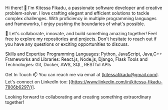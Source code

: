 Hi there! 👋
I'm Kitessa Fikadu, a passionate software developer and creative problem-solver. I love crafting elegant and efficient solutions to tackle complex challenges. With proficiency in multiple programming languages and frameworks, I enjoy pushing the boundaries of what's possible.

🚀 Let's collaborate, innovate, and build something amazing together! Feel free to explore my repositories and projects. Don't hesitate to reach out if you have any questions or exciting opportunities to discuss.

Skills and Expertise
Programming Languages: Python, JavaScript, Java,C++
Frameworks and Libraries: React.js, Node.js, Django, Flask
Tools and Technologies: Git, Docker, AWS, SQL, RESTful APIs

Get In Touch
📫 You can reach me via email at [kitessafikadu@gmail.com]. Let's connect on LinkedIn too: [(https://www.linkedin.com/in/kitessa-fikadu-7806b6297/)].

Looking forward to collaborating and creating something extraordinary together!
